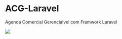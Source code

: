 # ACG-Laravel
Agenda Comercial Gerencialvel com Framwork Laravel

<img src="http://joaoclaudioribeiro.com.br/imggit/login.jpg"></img>
